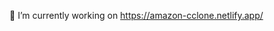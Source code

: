 
<!--
**devraj2018/devraj2018** is a ✨ _special_ ✨ repository because its `README.md` (this file) appears on your GitHub profile.
-->

🔭 I’m currently working on https://amazon-cclone.netlify.app/
